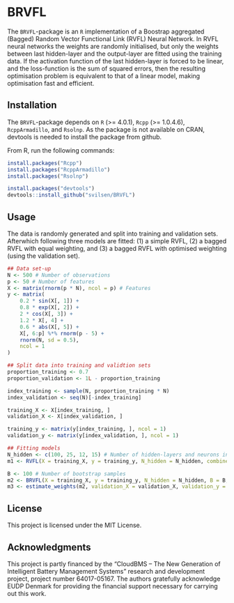 # BRVFL
The `BRVFL`-package is an `R` implementation of a Boostrap aggregated (Bagged) Random Vector Functional Link (RVFL) Neural Network. In RVFL neural networks the weights are randomly initialised, but only the weights between last hidden-layer and the output-layer are fitted using the training data. If the activation function of the last hidden-layer is forced to be linear, and the loss-function is the sum of squared errors, then the resulting optimisation problem is equivalent to that of a linear model, making optimisation fast and efficient. 

## Installation

The `BRVFL`-package depends on `R` (>= 4.0.1), `Rcpp` (>= 1.0.4.6), `RcppArmadillo`, and `Rsolnp`. As the package is not available on CRAN, devtools is needed to install the package from github. 

From R, run the following commands:  

```r
install.packages("Rcpp")
install.packages("RcppArmadillo")
install.packages("Rsolnp")

install.packages("devtools")
devtools::install_github("svilsen/BRVFL")
```

## Usage
The data is randomly generated and split into training and validation sets. Afterwhich following three models are fitted: (1) a simple RVFL, (2) a bagged RVFL with equal weighting, and (3) a bagged RVFL with optimised weighting (using the validation set).

```r
## Data set-up
N <- 500 # Number of observations
p <- 50 # Number of features
X <- matrix(rnorm(p * N), ncol = p) # Features 
y <- matrix( 
    0.2 * sin(X[, 1]) + 
    0.8 * exp(X[, 2]) + 
    2 * cos(X[, 3]) +
    1.2 * X[, 4] + 
    0.6 * abs(X[, 5]) + 
    X[, 6:p] %*% rnorm(p - 5) + 
    rnorm(N, sd = 0.5), 
    ncol = 1
)

## Split data into training and validtion sets
proportion_training <- 0.7
proportion_validation <- 1L - proportion_training

index_training <- sample(N, proportion_training * N)
index_validation <- seq(N)[-index_training]

training_X <- X[index_training, ]
validation_X <- X[index_validation, ]

training_y <- matrix(y[index_training, ], ncol = 1)
validation_y <- matrix(y[index_validation, ], ncol = 1)

## Fitting models
N_hidden <- c(100, 25, 12, 15) # Number of hidden-layers and neurons in each layer.
m1 <- RVFL(X = training_X, y = training_y, N_hidden = N_hidden, combine_input = TRUE)

B <- 100 # Number of bootstrap samples
m2 <- BRVFL(X = training_X, y = training_y, N_hidden = N_hidden, B = B, combine_input = TRUE)
m3 <- estimate_weights(m2, validation_X = validation_X, validation_y = validation_y)
```

## License

This project is licensed under the MIT License.

## Acknowledgments

This project is partly financed by the “CloudBMS – The New Generation of Intelligent Battery Management Systems” research and development project, project number 64017-05167. The authors gratefully acknowledge EUDP Denmark for providing the financial support necessary for carrying out this work.
